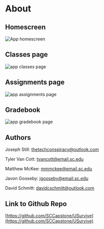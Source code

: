 # About


## Homescreen
![App homescreen](https://user-images.githubusercontent.com/47221430/115796898-a566ba80-a3a0-11eb-8300-0e1cfeaedb7a.PNG)

## Classes page
![app classes page](https://user-images.githubusercontent.com/47221430/115796921-b0214f80-a3a0-11eb-8fd6-41bd3129147c.PNG)

## Assignments page
![app assignments page](https://user-images.githubusercontent.com/47221430/115796944-badbe480-a3a0-11eb-9bba-bde38b799c84.PNG)

## Gradebook
![app gradebook page](https://user-images.githubusercontent.com/47221430/115796959-c4654c80-a3a0-11eb-9d5f-683771ad2409.PNG)


## Authors

Joseph Still: thetechconspiracy@outlook.com

 Tyler Van Cott: tvancott@email.sc.edu

Matthew McKee: mmmckee@email.sc.edu

Javon Gooseby: jgooseby@email.sc.edu

David Schmitt: davidcschmitt@outlook.com

## Link to Github Repo

[https://github.com/SCCapstone/USurvive](https://github.com/SCCapstone/USurvive)




